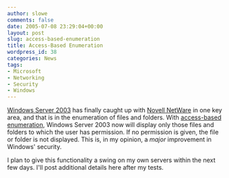 ```yaml
---
author: slowe
comments: false
date: 2005-07-08 23:29:04+00:00
layout: post
slug: access-based-enumeration
title: Access-Based Enumeration
wordpress_id: 38
categories: News
tags:
- Microsoft
- Networking
- Security
- Windows
---
```


[Windows Server 2003](http://www.microsoft.com/windowsserver2003/) has finally caught up with [Novell NetWare](http://www.novell.com/netware/) in one key area, and that is in the enumeration of files and folders.  With [access-based enumeration](http://www.microsoft.com/downloads/details.aspx?FamilyID=04A563D9-78D9-4342-A485-B030AC442084&displaylang=en), Windows Server 2003 now will display only those files and folders to which the user has permission. If no permission is given, the file or folder is not displayed. This is, in my opinion, a _major_ improvement in Windows' security.

I plan to give this functionality a swing on my own servers within the next few days. I'll post additional details here after my tests.

